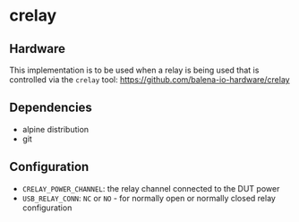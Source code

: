 # crelay

## Hardware
This implementation is to be used when a relay is being used that is controlled via the `crelay` tool: https://github.com/balena-io-hardware/crelay

## Dependencies

- alpine distribution 
- git

## Configuration

- `CRELAY_POWER_CHANNEL`: the relay channel connected to the DUT power
- `USB_RELAY_CONN`: `NC` or `NO` - for normally open or normally closed relay configuration